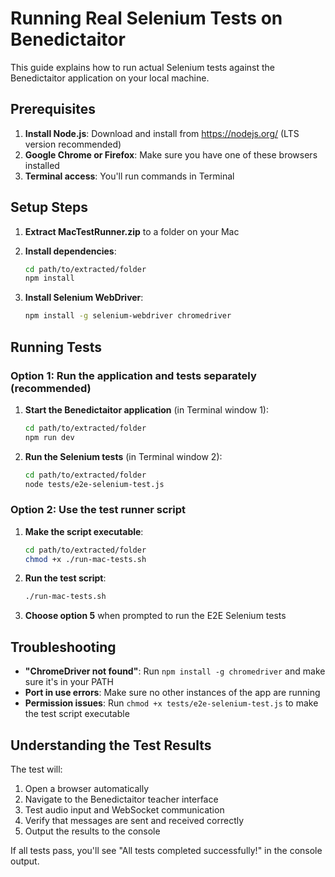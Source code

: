 # Running Real Selenium Tests on Benedictaitor

This guide explains how to run actual Selenium tests against the Benedictaitor application on your local machine.

## Prerequisites

1. **Install Node.js**: Download and install from https://nodejs.org/ (LTS version recommended)
2. **Google Chrome or Firefox**: Make sure you have one of these browsers installed
3. **Terminal access**: You'll run commands in Terminal

## Setup Steps

1. **Extract MacTestRunner.zip** to a folder on your Mac

2. **Install dependencies**:
   ```bash
   cd path/to/extracted/folder
   npm install
   ```

3. **Install Selenium WebDriver**:
   ```bash
   npm install -g selenium-webdriver chromedriver
   ```

## Running Tests

### Option 1: Run the application and tests separately (recommended)

1. **Start the Benedictaitor application** (in Terminal window 1):
   ```bash
   cd path/to/extracted/folder
   npm run dev
   ```

2. **Run the Selenium tests** (in Terminal window 2):
   ```bash
   cd path/to/extracted/folder
   node tests/e2e-selenium-test.js
   ```

### Option 2: Use the test runner script

1. **Make the script executable**:
   ```bash
   cd path/to/extracted/folder
   chmod +x ./run-mac-tests.sh
   ```

2. **Run the test script**:
   ```bash
   ./run-mac-tests.sh
   ```

3. **Choose option 5** when prompted to run the E2E Selenium tests

## Troubleshooting

- **"ChromeDriver not found"**: Run `npm install -g chromedriver` and make sure it's in your PATH
- **Port in use errors**: Make sure no other instances of the app are running
- **Permission issues**: Run `chmod +x tests/e2e-selenium-test.js` to make the test script executable

## Understanding the Test Results

The test will:
1. Open a browser automatically
2. Navigate to the Benedictaitor teacher interface
3. Test audio input and WebSocket communication
4. Verify that messages are sent and received correctly
5. Output the results to the console

If all tests pass, you'll see "All tests completed successfully!" in the console output.